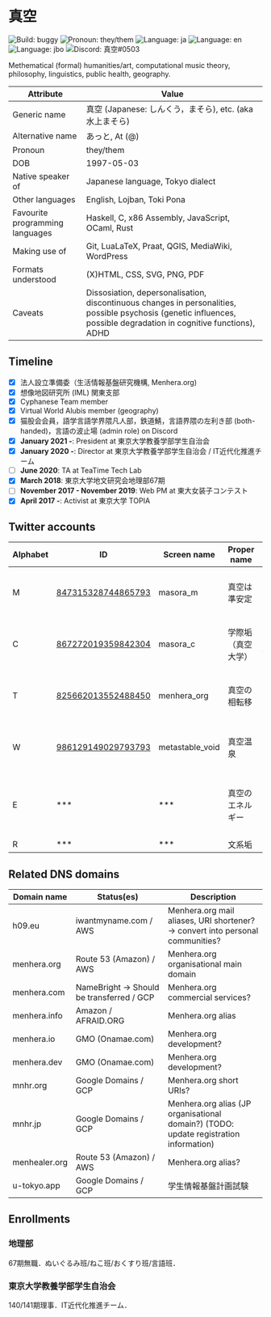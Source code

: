 # 真空

![Build: buggy](https://img.shields.io/badge/build-buggy-yellow)
![Pronoun: they/them](https://img.shields.io/badge/pronoun-they/them-blueviolet)
![Language: ja](https://img.shields.io/badge/lang-ja-blue)
![Language: en](https://img.shields.io/badge/lang-en-green)
![Language: jbo](https://img.shields.io/badge/lang-jbo-green)
![Discord: 真空#0503](https://img.shields.io/badge/Discord-%E7%9C%9F%E7%A9%BA%230503-blue)

Methematical (formal) humanities/art, computational music theory, philosophy, linguistics, public health, geography.

Attribute | Value
----------|-------
Generic name | 真空 (Japanese: しんくう，まそら), etc. (aka 水上まそら)
Alternative name | あっと, At (@)
Pronoun | they/them
DOB | 1997-05-03
Native speaker of | Japanese language, Tokyo dialect
Other languages | English, Lojban, Toki Pona
Favourite programming languages | Haskell, C, x86 Assembly, JavaScript, OCaml, Rust
Making use of | Git, LuaLaTeX, Praat, QGIS, MediaWiki, WordPress
Formats understood | (X)HTML, CSS, SVG, PNG, PDF
Caveats | Dissosiation, depersonalisation, discontinuous changes in personalities, possible psychosis (genetic influences, possible degradation in cognitive functions), ADHD

## Timeline

- [x] 法人設立準備委（生活情報基盤研究機構, Menhera.org)
- [x] 想像地図研究所 (IML) 関東支部
- [x] Cyphanese Team member
- [x] Virtual World Alubis member (geography)
- [x] 猫股会会員，語学言語学界隈凡人部，鉄道鯖，言語界隈の左利き部 (both-handed)，言語の波止場 (admin role) on Discord
- [x] **January 2021 -**: President at 東京大学教養学部学生自治会
- [x] **January 2020 -**: Director at 東京大学教養学部学生自治会 / IT近代化推進チーム
- [ ] **June 2020**: TA at TeaTime Tech Lab
- [x] **March 2018**: 東京大学地文研究会地理部67期
- [ ] **November 2017 - November 2019**: Web PM at 東大女装子コンテスト 
- [x] **April 2017 -**: Activist at 東京大学 TOPIA

## Twitter accounts
Alphabet | ID | Screen name | Proper name | Description
---------|----|-------------|-------------|-------------
M | [847315328744865793](https://twitter.com/intent/user?user_id=847315328744865793) | masora_m | 真空は準安定 | 公開界隈リア垢——真空がみえる．
C | [867272019359842304](https://twitter.com/intent/user?user_id=867272019359842304) | masora_c | 学際垢（真空大学） | 大学用公開アカウント——越境する痴性．
T | [825662013552488450](https://twitter.com/intent/user?user_id=825662013552488450) | menhera_org | 真空の相転移 | 汎用鍵アカウント——真空を，もっと．
W | [986129149029793793](https://twitter.com/intent/user?user_id=986129149029793793) | metastable_void | 真空温泉 | 業務用アカウント——真空の，机の上．
E | *** | *** | 真空のエネルギー | 縮小アカウント——真空の「好き」が詰まってる．
R | *** | *** | 文系垢 | 鍵リア垢．

## Related DNS domains
Domain name | Status(es) | Description
------------|------------|-------------
h09.eu | iwantmyname.com / AWS | Menhera.org mail aliases, URI shortener? -> convert into personal communities?
menhera.org | Route 53 (Amazon) / AWS | Menhera.org organisational main domain
menhera.com | NameBright -> Should be transferred / GCP | Menhera.org commercial services?
menhera.info | Amazon / AFRAID.ORG | Menhera.org alias
menhera.io | GMO (Onamae.com) | Menhera.org development?
menhera.dev | GMO (Onamae.com) | Menhera.org development?
mnhr.org | Google Domains / GCP | Menhera.org short URIs?
mnhr.jp | Google Domains / GCP | Menhera.org alias (JP organisational domain?) (TODO: update registration information)
menhealer.org | Route 53 (Amazon) / AWS | Menhera.org alias?
u-tokyo.app | Google Domains / GCP | 学生情報基盤計画試験

## Enrollments

### 地理部

67期無職．ぬいぐるみ班/ねこ班/おくすり班/言語班．

### 東京大学教養学部学生自治会

140/141期理事．IT近代化推進チーム．
